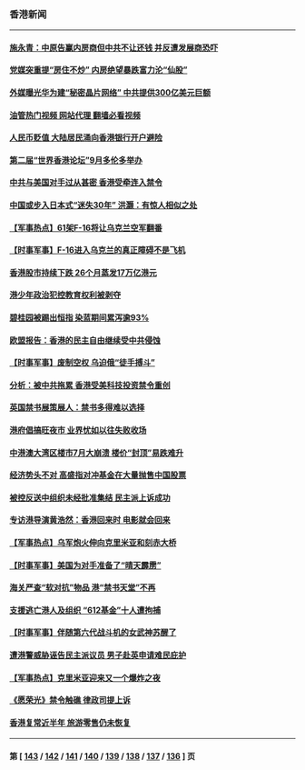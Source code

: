 ### 香港新闻
---
#### [施永青：中原告赢内房商但中共不让还钱 并反遭发展商恐吓](../../pages/ncid1349362/n14059558.md?08240445) 
#### [党媒突重提“房住不炒” 内房绝望暴跌富力沦“仙股”](../../pages/ncid1349362/n14059550.md?08240445) 
#### [外媒曝光华为建“秘密晶片网络” 中共提供300亿美元巨额](../../pages/ncid1349362/n14059542.md?08240445) 
#### [油管热门视频 网站代理 翻墙必看视频](http://138.2.39.72:81/youtube.html?epic-marker?08240445)
#### [人民币贬值 大陆居民涌向香港银行开户避险](../../pages/ncid1349362/n14059207.md?08240445) 
#### [第二届“世界香港论坛”9月多伦多举办](../../pages/ncid1349362/n14059057.md?08240445) 
#### [中共与美国对手过从甚密 香港受牵连入禁令](../../pages/ncid1349362/n14058592.md?08240445) 
#### [中国或步入日本式“迷失30年” 洪灏：有惊人相似之处](../../pages/ncid1349362/n14058923.md?08240445) 
#### [【军事热点】61架F-16将让乌克兰空军翻番](../../pages/ncid1349362/n14058340.md?08240445) 
#### [【时事军事】F-16进入乌克兰的真正障碍不是飞机](../../pages/ncid1349362/n14057492.md?08240445) 
#### [香港股市持续下跌 26个月蒸发17万亿港元](../../pages/ncid1349362/n14056729.md?08240445) 
#### [港少年政治犯控教育权利被剥夺](../../pages/ncid1349362/n14056986.md?08240445) 
#### [碧桂园被踢出恒指 染蓝期间累泻逾93%](../../pages/ncid1349362/n14056851.md?08240445) 
#### [欧盟报告：香港的民主自由继续受中共侵蚀](../../pages/ncid1349362/n14056647.md?08240445) 
#### [【时事军事】废制空权 乌迫俄“徒手搏斗”](../../pages/ncid1349362/n14055344.md?08240445) 
#### [分析：被中共拖累 香港受美科技投资禁令重创](../../pages/ncid1349362/n14055699.md?08240445) 
#### [英国禁书展策展人：禁书多得难以选择](../../pages/ncid1349362/n14055570.md?08240445) 
#### [港府倡搞旺夜市 业界忧如以往失败收场](../../pages/ncid1349362/n14054953.md?08240445) 
#### [中港澳大湾区楼市7月大崩溃 楼价“封顶”易跌难升](../../pages/ncid1349362/n14055109.md?08240445) 
#### [经济势头不对 高盛指对冲基金在大量抛售中国股票](../../pages/ncid1349362/n14055099.md?08240445) 
#### [被控反送中组织未经批准集结 民主派上诉成功](../../pages/ncid1349362/n14054506.md?08240445) 
#### [专访港导演黄浩然：香港回来时 电影就会回来](../../pages/ncid1349362/n14054531.md?08240445) 
#### [【军事热点】乌军炮火伸向克里米亚和刻赤大桥](../../pages/ncid1349362/n14053949.md?08240445) 
#### [【时事军事】美国为对手准备了“晴天霹雳”](../../pages/ncid1349362/n14053208.md?08240445) 
#### [海关严查“软对抗”物品 港“禁书天堂”不再](../../pages/ncid1349362/n14052748.md?08240445) 
#### [支援逃亡港人及组织 “612基金”十人遭拘捕](../../pages/ncid1349362/n14052678.md?08240445) 
#### [【时事军事】伴随第六代战斗机的女武神苏醒了](../../pages/ncid1349362/n14051093.md?08240445) 
#### [遭港警威胁诬告民主派议员 男子赴英申请难民庇护](../../pages/ncid1349362/n14051236.md?08240445) 
#### [【军事热点】克里米亚迎来又一个爆炸之夜](../../pages/ncid1349362/n14049936.md?08240445) 
#### [《愿荣光》禁令触礁 律政司提上诉](../../pages/ncid1349362/n14049633.md?08240445) 
#### [香港复常近半年 旅游零售仍未恢复](../../pages/ncid1349362/n14049064.md?08240445) 

---
#### 第 [ [143](./143.md?08240445) / [142](./142.md?08240445) / [141](./141.md?08240445) / [140](./140.md?08240445) / [139](./139.md?08240445) / [138](./138.md?08240445) / [137](./137.md?08240445) / [136](./136.md?08240445) ] 页
